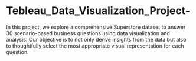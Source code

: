 # Tebleau_Data_Visualization_Project-
In this project, we explore a comprehensive Superstore dataset to answer 30 scenario-based business questions using data visualization and analysis. Our objective is to not only derive insights from the data but also to thoughtfully select the most appropriate visual representation for each question.
